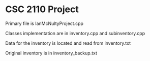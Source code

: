 # CSC 2110 Project
Primary file is IanMcNultyProject.cpp

Classes implementation are in inventory.cpp and subinventory.cpp

Data for the inventory is located and read from inventory.txt

Original inventory is in inventory_backup.txt
